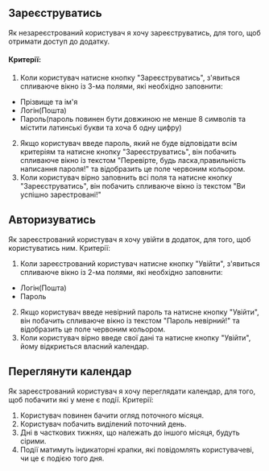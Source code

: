 ## Зареєструватись
Як незареєстрований користувач я хочу зареєструватись, для того, щоб отримати доступ до додатку.
#### Критерії:
1. Коли користувач натисне кнопку "Зареєструватись", з'явиться спливаюче вікно із 3-ма полями, які необхідно заповнити:
- Прізвище та ім'я
- Логін(Пошта)
- Пароль(пароль повинен бути довжиною не менше 8 символів та містити латинські букви та хоча б одну цифру)
2. Якщо користувач введе пароль, який не буде відповідати всім критеріям та натисне кнопку "Зареєструватись", він побачить спливаюче вікно із текстом "Перевірте, будь ласка,правильність написання пароля!" та відобразить це поле червоним кольором.
3. Коли користувач вірно заповнить всі поля та натисне кнопку "Зареєструватись", він побачить спливаюче вікно із текстом "Ви успішно зарестровані!" 

## Авторизуватись
Як зареєстрований користувач я хочу увійти в додаток, для того, щоб користуватись ним.
 Критерії:
1. Коли зареєстрований користувач натисне кнопку "Увійти", з'явиться спливаюче вікно із 2-ма полями, які необхідно заповнити:
- Логін(Пошта)
- Пароль
2. Якщо користувач введе невірний пароль та натисне кнопку "Увійти", він побачить спливаюче вікно із текстом "Пароль невірний!" та відобразить це поле червоним кольором.
3. Коли користувач вірно введе свої дані та натисне кнопку "Увійти", йому відкриється власний календар.

## Переглянути календар
Як зареєстрований користувач я хочу переглядати календар, для того, щоб побачити які у мене є події.
 Критерії:
1. Користувач повинен бачити огляд поточного місяця.
2. Користувач побачить виділений поточний день.
3. Дні в часткових тижнях, що належать до іншого місяця, будуть сірими.
4. Події матимуть індикаторні крапки, які повідомлять користувачеві, чи це є подією того дня.

##
